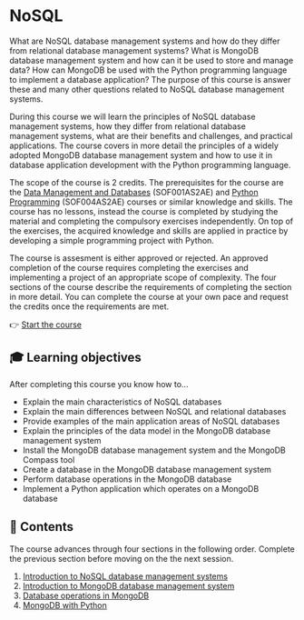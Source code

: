 # NoSQL

What are NoSQL database management systems and how do they differ from relational database management systems? What is MongoDB database management system and how can it be used to store and manage data? How can MongoDB be used with the Python programming language to implement a database application? The purpose of this course is answer these and many other questions related to NoSQL database management systems.

During this course we will learn the principles of NoSQL database management systems, how they differ from relational database management systems, what are their benefits and challenges, and practical applications. The course covers in more detail the principles of a widely adopted MongoDB database management system and how to use it in database application development with the Python programming language.

The scope of the course is 2 credits. The prerequisites for the course are the [Data Management and Databases](https://opinto-opas.haaga-helia.fi/course_unit/SOF001AS2AE) (SOF001AS2AE) and [Python Programming](https://opinto-opas.haaga-helia.fi/course_unit/SOF001AS2AE) (SOF004AS2AE) courses or similar knowledge and skills. The course has no lessons, instead the course is completed by studying the material and completing the compulsory exercises independently. On top of the exercises, the acquired knowledge and skills are applied in practice by developing a simple programming project with Python.

The course is assesment is either approved or rejected. An approved completion of the course requires completing the exercises and implementing a project of an appropriate scope of complexity. The four sections of the course describe the requirements of completing the section in more detail. You can complete the course at your own pace and request the credits once the requirements are met.

👉 [Start the course](./material/1-nosql-introduction.md)

## 🎓 Learning objectives

After completing this course you know how to...

- Explain the main characteristics of NoSQL databases
- Explain the main differences between NoSQL and relational databases
- Provide examples of the main application areas of NoSQL databases
- Explain the principles of the data model in the MongoDB database management system
- Install the MongoDB database management system and the MongoDB Compass tool
- Create a database in the MongoDB database management system 
- Perform database operations in the MongoDB database
- Implement a Python application which operates on a MongoDB database

## 📖 Contents

The course advances through four sections in the following order. Complete the previous section before moving on the the next session.

1. [Introduction to NoSQL database management systems](./material/1-nosql-introduction.md)
2. [Introduction to MongoDB database management system](./material/2-mongo-introduction.md)
3. [Database operations in MongoDB](./material/3-mongo-operations.md)
4. [MongoDB with Python](./material/4-mongo-python.md)
